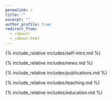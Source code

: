 ```yaml
---
permalink: /
title: ""
excerpt: ""
author_profile: true
redirect_from: 
  - /about/
  - /about.html
---
```


<span class='anchor' id='about-me'></span>
{% include_relative includes/self-intro.md %}

{% include_relative includes/news.md %}

{% include_relative includes/publications.md %}

{% include_relative includes/teaching.md %}

{% include_relative includes/education.md %}